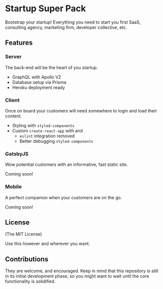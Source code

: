 # Startup Super Pack

Bootstrap your startup! Everything you need to start you first SaaS, consulting agency, marketing firm, developer collective, etc.

## Features

### Server

The back-end will be the heart of you startup.

- GraphQL with Apollo V2
- Database setup via Prisma
- Heroku deployment ready

### Client

Once on board your customers will need somewhere to login and load their content.

- Styling with `styled-components`
- Custom `create-react-app` with and
  - `eslint` integration removed
  - Better debugging `styled-components`

### GatsbyJS

Wow potential customers with an informative, fast static site.

Coming soon!

### Mobile

A perfect companion when your customers are on the go.

Coming soon!

## License

(The MIT License)

Use this however and wherever you want.

## Contributions

They are welcome, and encouraged. Keep in mind that this repository is still in its initial development phase, so you might want to wait until the core functionality is solidified.
